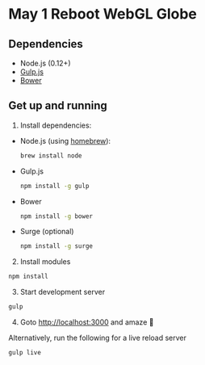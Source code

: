 # May 1 Reboot WebGL Globe

## Dependencies

- Node.js (0.12+)
- [Gulp.js](http://gulpjs.com/)
- [Bower](http://bower.io/)

## Get up and running

1. Install dependencies:

  - Node.js (using [homebrew](http://brew.sh/)):

    ```sh
    brew install node
    ```

  - Gulp.js

    ```sh
    npm install -g gulp
    ```

  - Bower

    ```sh
    npm install -g bower
    ```

  - Surge (optional)

    ```sh
    npm install -g surge
    ```

2. Install modules

  ```sh
  npm install
  ```

3. Start development server

  ```sh
  gulp
  ```

4. Goto [http://localhost:3000](http://localhost:3000) and amaze :beer:

Alternatively, run the following for a live reload server 

  ```sh
  gulp live
  ```
